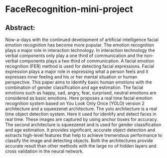 # FaceRecognition-mini-project
## Abstract: 
Now-a-days with the continued development of artificial intelligence facial emotion recognition has become more popular. The emotion recognition plays a major role in interaction technology. In interaction technology the verbal components only play a one third of communication and the non-verbal components plays a two third of communication. A facial emotion recognition (FER) method is used for detecting facial expressions. Facial expression plays a major role in expressing what a person feels and it expresses inner feeling and his or her mental situation or human perspective. This paper aims to identify basic human emotions with the combination of gender classification and age estimation. The facial emotions such as happy, sad, angry, fear, surprised, neutral emotions are considered as basic emotions. Here proposes a real time facial emotion recognition system based on You Look Only Once (YOLO) version 2 architecture and a squeezenet architecture. The yolo architecture is a real time object detection system. Here it used for identify and detect faces in real time. These images are captured by using anchor boxes for accuracy. The second architecture is squeezenet and is used for gender classification and age estimation. It provides significant, accurate object detection and extracts high-level features that help to achieve tremendous performance to classify the image and detecting objects. Both the architectures provide accurate result than other methods with the large no of hidden layers and cross validation in the neural network.

